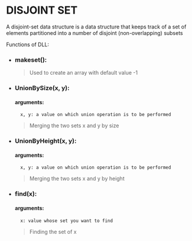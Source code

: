 # DISJOINT SET

A disjoint-set data structure is a data structure that keeps track of a set of elements partitioned into a number of disjoint (non-overlapping) subsets

Functions of DLL:
* ### makeset(): 
	> Used to create an array with default value -1

* ### UnionBySize(x, y): 
	#### arguments:
		x, y: a value on which union operation is to be performed
	> Merging the two sets x and y by size

* ### UnionByHeight(x, y): 
	#### arguments:
		x, y: a value on which union operation is to be performed
	> Merging the two sets x and y by height

* ### find(x):
	#### arguments:
		x: value whose set you want to find
	> Finding the set of x